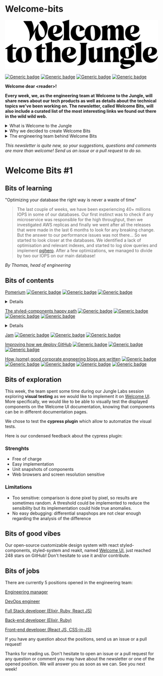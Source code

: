 # Welcome-bits

![Logo](WTTJ_Logo_Black_RGB.png)

[![Generic badge](https://img.shields.io/badge/Type-Newsletter-red)]()
[![Generic badge](https://img.shields.io/badge/Frequency-Weekly-blue)]()
[![Generic badge](https://img.shields.io/badge/Opened%20positions%20in%20the%20team-5-green)](https://www.welcometothejungle.com/fr/companies/wttj/jobs) 
[![Generic badge](https://img.shields.io/badge/Available%20articles%20on%20engineering%20blog-6-yellow)](https://medium.com/wttj-tech) 


**Welcome dear \<reader>!**

**Every week, we, as the engineering team at Welcome to the Jungle, will share news about our tech products as well as details about the technical topics we've been working on. The newsletter, called Welcome Bits, will also include a curated list of the most interesting links we found out there in the wild wild web.**

<details>
<summary>What is Welcome to the Jungle</summary>
<p>

<a href="https://www.welcometothejungle.com/fr">Welcome to the Jungle</a> is a company creating the new experience at work. We use content and technology to transform every step of the employee experience to help companies offer a better, more human experience in the workplace.</p>
</details>

<details>
<summary>Why we decided to create Welcome Bits</summary>
<p>
  
Learning and sharing knowledge is part of the engineering team DNA. Since the beginning, Jungle Labs sessions are for instance organized each month so that developers in the team can spend a day away from their daily tasks to learn new stuff, grow technically, and share it with the rest of the team (which is not always an easy exercice for the shyest people among us).

So it seemed part of a continuing process to extend this learning and sharing experience to the outside world, meaning you, dear readers. And we hope you will enjoy reading it as much as we enjoyed writing it!</p>
</details>

<details>
<summary>The engineering team behind Welcome Bits</summary>
<p>
  
We are currently 14 developers in the engineering team itself, which is part of a bigger team called (what a surprise) "the tech team" where there are also product, data, design and QA people.

There are unfortunately only men right now in the engineering team, but as diversity is a value dear to our heart, our tech recruiter Xavier is working hard to hire women. If you are a woman who code, please check <a href="https://www.welcometothejungle.com/fr/companies/wttj/jobs">our current opened positions</a> and apply if you are interested!

The company is based in Paris, France, but 65% of us are working in full remote mode, which means that some of us can code while enjoying a beautiful view on the mountains or the ocean.

The team is composed of back-end, full-stack and front-end developers, as well as one devOps engineer and one head of engineering. We are working with Elixir, Ruby and React JS among others (you can check <a href="https://www.welcometothejungle.com/fr/companies/wttj/tech">our full stack</a> for more details).

If you want to know more about our team and the tech team in general, take a look at <a href="https://youtu.be/9QAV5r-sFhI">the filmed interview of Kevin</a>, our beloved CTO.</p>
</details>

*This newsletter is quite new, so your suggestions, questions and comments are more than welcome! Send us an issue or a pull request to do so.*

# Welcome Bits #1

## Bits of learning

"Optimizing your database the right way is never a waste of time"

> The last couple of weeks, we have been experiencing 40+ millions IOPS in some of our databases. Our first instinct was to check if any microservice was responsible for the high throughput, then we investigated AWS replicas and finally we went after all the releases that were made in the last 6 months to look for any breaking change. But the answer to our performance issues was not there... So we started to look closer at the databases. We identified a lack of optimisation and relevant indexes, and started to log slow queries and implement [pghero](https://github.com/ankane/pghero). After a few optimizations, we managed to divide by two our IOPS on our main database!

*By Thomas, head of engineering*

## Bits of contents

[Pomerium](https://github.com/pomerium/pomerium) [![Generic badge](https://img.shields.io/badge/-OpenVPN%20alternative-lightgrey)]() [![Generic badge](https://img.shields.io/badge/-Kubernetes%20API%20Proxy-lightgrey)]() [![Generic badge](https://img.shields.io/badge/-Identity%20and%20policy%20management-lightgrey)]()
<Details>
  <Summary>Details</Summary>
  <p>
    
*By Charles, devOps engineer*
    
> I was looking for a way to install a VPN to access our preproduction environment. We currently need multiple logins and passwords to access it, which is painful,    and some of my teammates have dynamic public IPs, so this kind of filter can't be used either. I already knew the solution OpenVPN but it required to install additional tools to be able to manage identity aspects and policies access. That's how I found out pomerium that seems promising, as it is more comprehensive and has a Kubernetes API proxy.
  </p>
</Details>

[The styled-components happy path](https://www.joshwcomeau.com/css/styled-components/) [![Generic badge](https://img.shields.io/badge/-Josh%20Comeau-lightgrey)]() [![Generic badge](https://img.shields.io/badge/-Lighter%20CSS%20files-lightgrey)]() [![Generic badge](https://img.shields.io/badge/-CSS%20variables-lightgrey)]() [![Generic badge](https://img.shields.io/badge/-Single%20source%20of%20styles-lightgrey)]()
<Details>
  <Summary>Details</Summary>
  <p>
    
*By François, front-end developer*
    
> I really like Josh Comeau's blog posts about React and CSS because they are at a time qualitative, simple and interactive. His latest article about the best practices for styled-components was in particular very useful to me as it presents ways to lighten and simplify CSS files thanks to CSS variables and single source of styles.
  </p>
</Details>

[Jam](https://jam.dev) [![Generic badge](https://img.shields.io/badge/-Building%20websites-lightgrey)]() [![Generic badge](https://img.shields.io/badge/-Collaborative-lightgrey)]() [![Generic badge](https://img.shields.io/badge/-Beta-lightgrey)]()

[Improving how we deploy GitHub](https://github.blog/2021-01-25-improving-how-we-deploy-github/) [![Generic badge](https://img.shields.io/badge/-Slack-lightgrey)]() [![Generic badge](https://img.shields.io/badge/-Overview%20of%20deploys-lightgrey)]() [![Generic badge](https://img.shields.io/badge/-Automation-lightgrey)]()

[How (some) good corporate engneering blogs are written](https://danluu.com/corp-eng-blogs/) [![Generic badge](https://img.shields.io/badge/-Engineering%20blogs-lightgrey)]() [![Generic badge](https://img.shields.io/badge/-Best%20practices-lightgrey)]() [![Generic badge](https://img.shields.io/badge/-Cloudflare-lightgrey)]() [![Generic badge](https://img.shields.io/badge/-Segment-lightgrey)]() [![Generic badge](https://img.shields.io/badge/-Heap-lightgrey)]()

## Bits of exploration

This week, the team spent some time during our Jungle Labs session exploring **visual testing** as we would like to implement it on [Welcome UI](https://github.com/WTTJ/welcome-ui). More specifically, we would like to be able to visually test the displayed components on the Welcome UI documentation, knowing that components can be in different documentation pages.

We chose to test the **cypress plugin** which allow to automatize the visual tests. 

Here is our condensed feedback about the cypress plugin:

### Strenghts
- Free of charge
- Easy implementation
- Unit snapshots of components
- Web browsers and screen resolution sensitive

### Limitations
- Too sensitive: comparison is done pixel by pixel, so results are sometimes random. A threshold could be implemented to reduce the sensibility but its implementation could hide true anomalies.
- No easy debugging: differential snapshops are not clear enough regarding the analysis of the difference

## Bits of good vibes

Our open-source customizable design system with react styled-components, styled-system and reakit, named [Welcome UI](https://github.com/WTTJ/welcome-ui), just reached 248 stars on GitHub! Don't hesitate to use it and/or contribute.

## Bits of jobs

There are currently 5 positions opened in the engineering team:

[Engineering manager](https://www.welcometothejungle.com/en/companies/wttj/jobs/engineering-manager_paris)

[DevOps engineer](https://www.welcometothejungle.com/en/companies/wttj/jobs/devops-engineer_paris)

[Full Stack developer (Elixir, Ruby, React JS)](https://www.welcometothejungle.com/en/companies/wttj/jobs/full-stack-developer-ruby-elixir-react-js_paris)

[Back-end developer (Elixir, Ruby)](https://www.welcometothejungle.com/en/companies/wttj/jobs/backend-developer-ruby-elixir_paris_WTTJ_9MP4PxM)

[Front-end developer (React JS, CSS-in-JS)](https://www.welcometothejungle.com/en/companies/wttj/jobs/frontend-developer-react-js-css-in-js_paris)

If you have any question about the positions, send us an issue or a pull request!


Thanks for reading us. Don't hesitate to open an issue or a pull request for any question or comment you may have about the newsletter or one of the opened position. We will answer you as soon as we can. See you next week!
